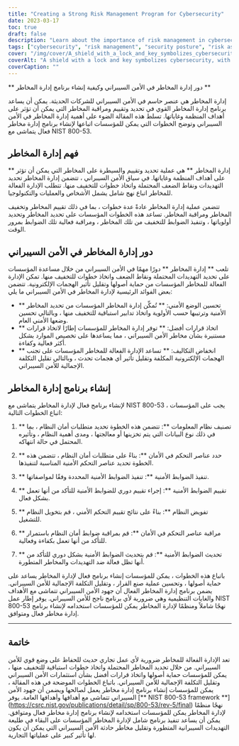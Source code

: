 ```yaml
---
title: "Creating a Strong Risk Management Program for Cybersecurity"
date: 2023-03-17
toc: true
draft: false
description: "Learn about the importance of risk management in cybersecurity and how to create a program that works for your business."
tags: ["cybersecurity", "risk management", "security posture", "risk assessment", "risk mitigation", "risk monitoring", "threats", "vulnerabilities", "information security", "data protection", "compliance", "cyber attacks", "decision making", "cost reduction", "business continuity", "risk analysis", "risk identification", "risk control", "risk treatment", "continuous improvement"]
cover: "/img/cover/A_shield_with_a_lock_and_key_symbolizes_cybersecurity.png"
coverAlt: "A shield with a lock and key symbolizes cybersecurity, with a magnifying glass over it representing risk management."
coverCaption: ""
---
```

 ** دور إدارة المخاطر في الأمن السيبراني وكيفية إنشاء برنامج إدارة المخاطر **  إدارة المخاطر هي عنصر حاسم في الأمن السيبراني للشركات الحديثة. يمكن أن يساعد برنامج إدارة المخاطر القوي في تحديد وتقييم ومراقبة المخاطر التي يمكن أن تؤثر على أهداف المنظمة وغاياتها. تسلط هذه المقالة الضوء على أهمية إدارة المخاطر في الأمن السيبراني وتوضح الخطوات التي يمكن للمؤسسات اتباعها لإنشاء برنامج إدارة مخاطر فعال يتماشى مع NIST 800-53.  ## فهم إدارة المخاطر  ** إدارة المخاطر ** هي عملية تحديد وتقييم والسيطرة على المخاطر التي يمكن أن تؤثر على أهداف المنظمة وغاياتها. في سياق الأمن السيبراني ، تتضمن إدارة المخاطر تحديد التهديدات ونقاط الضعف المحتملة واتخاذ خطوات للتخفيف منها. تتطلب الإدارة الفعالة للمخاطر اتباع نهج شامل يشمل الأشخاص والعمليات والتكنولوجيا.  تتضمن عملية إدارة المخاطر عادةً عدة خطوات ، بما في ذلك تقييم المخاطر وتخفيف المخاطر ومراقبة المخاطر. تساعد هذه الخطوات المؤسسات على تحديد المخاطر وتحديد أولوياتها ، وتنفيذ الضوابط للتخفيف من تلك المخاطر ، ومراقبة فعالية تلك الضوابط بمرور الوقت.  ## دور إدارة المخاطر في الأمن السيبراني  تلعب ** إدارة المخاطر ** دورًا مهمًا في الأمن السيبراني من خلال مساعدة المؤسسات على تحديد التهديدات المحتملة ونقاط الضعف واتخاذ خطوات للتخفيف منها. تمكن الإدارة الفعالة للمخاطر المؤسسات من حماية أصولها وتقليل تأثير الهجمات الإلكترونية. تتضمن بعض الفوائد الرئيسية لإدارة المخاطر في الأمن السيبراني ما يلي:  - ** تحسين الوضع الأمني: ** تُمكِّن إدارة المخاطر المؤسسات من تحديد المخاطر الأمنية وترتيبها حسب الأولوية واتخاذ تدابير استباقية للتخفيف منها ، وبالتالي تحسين وضعها الأمني العام. - ** اتخاذ قرارات أفضل: ** توفر إدارة المخاطر للمؤسسات إطارًا لاتخاذ قرارات مستنيرة بشأن مخاطر الأمن السيبراني ، مما يساعدها على تخصيص الموارد بشكل أكثر فعالية وكفاءة. - ** انخفاض التكاليف: ** تساعد الإدارة الفعالة للمخاطر المؤسسات على تجنب الهجمات الإلكترونية المكلفة وتقليل تأثير أي هجمات تحدث ، وبالتالي تقليل التكلفة الإجمالية للأمن السيبراني.  ## إنشاء برنامج إدارة المخاطر  لإنشاء برنامج فعال لإدارة المخاطر يتماشى مع NIST 800-53 ، يجب على المؤسسات اتباع الخطوات التالية:  1. ** تصنيف نظام المعلومات **: تتضمن هذه الخطوة تحديد متطلبات أمان النظام ، بما في ذلك نوع البيانات التي يتم تخزينها أو معالجتها ، ومدى أهمية النظام ، وتأثيره المحتمل في حالة انتهاكه.  2. ** حدد عناصر التحكم في الأمان **: بناءً على متطلبات أمان النظام ، تتضمن هذه الخطوة تحديد عناصر التحكم الأمنية المناسبة لتنفيذها.  3. ** تنفيذ الضوابط الأمنية **: تنفيذ الضوابط الأمنية المحددة وفقًا لمواصفاتها.  4. ** تقييم الضوابط الأمنية **: إجراء تقييم دوري للضوابط الأمنية للتأكد من أنها تعمل بشكل فعال.  5. ** تفويض النظام **: بناءً على نتائج تقييم التحكم الأمني ، قم بتخويل النظام للتشغيل.  6. ** مراقبة عناصر التحكم في الأمان **: قم بمراقبة ضوابط أمان النظام باستمرار للتأكد من أنها تعمل بكفاءة وفعالية.  7. ** تحديث الضوابط الأمنية **: قم بتحديث الضوابط الأمنية بشكل دوري للتأكد من أنها تظل فعالة ضد التهديدات والمخاطر المتطورة.  باتباع هذه الخطوات ، يمكن للمؤسسات إنشاء برنامج فعال لإدارة المخاطر يساعد على حماية أصولها ، وتحسين عملية صنع القرار ، وتقليل التكلفة الإجمالية للأمن السيبراني. يضمن برنامج إدارة المخاطر الفعال أن جهود الأمن السيبراني تتماشى مع الأهداف والغايات التنظيمية وهي ضرورية لأي برنامج ناجح للأمن السيبراني. يوفر إطار عمل NIST 800-53 نهجًا شاملاً ومنظمًا لإدارة المخاطر يمكن للمؤسسات استخدامه لإنشاء برنامج إدارة مخاطر فعال ومتوافق.  ____  ## خاتمة تعد الإدارة الفعالة للمخاطر ضرورية لأي عمل تجاري حديث للحفاظ على وضع قوي للأمن السيبراني. من خلال تحديد المخاطر المحتملة واتخاذ خطوات استباقية للتخفيف منها ، يمكن للمؤسسات حماية أصولها واتخاذ قرارات أفضل بشأن استثمارات الأمن السيبراني وتقليل التكلفة الإجمالية للأمن السيبراني. باتباع الخطوات الموضحة في هذه المقالة ، يمكن للمؤسسات إنشاء برنامج إدارة مخاطر يعمل لصالحها ويضمن أن جهود الأمن السيبراني تتماشى مع أهدافها وأهدافها العامة. يوفر [** NIST 800-53 framework **] (https://csrc.nist.gov/publications/detail/sp/800-53/rev-5/final) نهجًا منظمًا لإدارة المخاطر يمكن للمؤسسات استخدامه لإنشاء برنامج إدارة مخاطر فعال ومتوافق. يمكن أن يساعد تنفيذ برنامج شامل لإدارة المخاطر المؤسسات على البقاء في طليعة التهديدات السيبرانية المتطورة وتقليل مخاطر حادثة الأمن السيبراني التي يمكن أن يكون لها تأثير كبير على عملياتها التجارية.